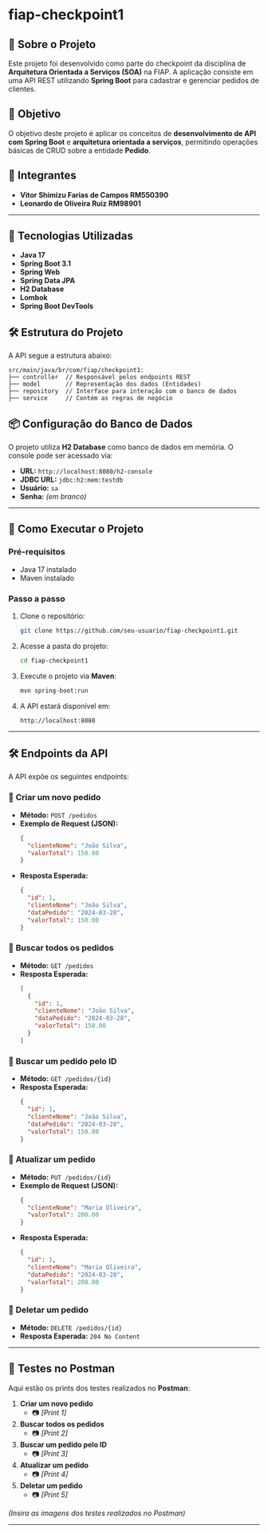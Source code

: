 # fiap-checkpoint1

## 📌 Sobre o Projeto
Este projeto foi desenvolvido como parte do checkpoint da disciplina de **Arquitetura Orientada a Serviços (SOA)** na FIAP. A aplicação consiste em uma API REST utilizando **Spring Boot** para cadastrar e gerenciar pedidos de clientes.

## 🎯 Objetivo
O objetivo deste projeto é aplicar os conceitos de **desenvolvimento de API com Spring Boot** e **arquitetura orientada a serviços**, permitindo operações básicas de CRUD sobre a entidade **Pedido**.

## 👥 Integrantes
- **Vitor Shimizu Farias de Campos RM550390**
- **Leonardo de Oliveira Ruiz RM98901**

---

## 🚀 Tecnologias Utilizadas
- **Java 17**
- **Spring Boot 3.1**
- **Spring Web**
- **Spring Data JPA**
- **H2 Database**
- **Lombok**
- **Spring Boot DevTools**

## 🛠 Estrutura do Projeto
A API segue a estrutura abaixo:
```
src/main/java/br/com/fiap/checkpoint1:
├── controller  // Responsável pelos endpoints REST
├── model       // Representação dos dados (Entidades)
├── repository  // Interface para interação com o banco de dados
├── service     // Contém as regras de negócio
```

## 📦 Configuração do Banco de Dados
O projeto utiliza **H2 Database** como banco de dados em memória. O console pode ser acessado via:
- **URL:** `http://localhost:8080/h2-console`
- **JDBC URL:** `jdbc:h2:mem:testdb`
- **Usuário:** `sa`
- **Senha:** *(em branco)*

---

## 🔧 Como Executar o Projeto
### **Pré-requisitos**
- Java 17 instalado
- Maven instalado

### **Passo a passo**
1. Clone o repositório:
   ```sh
   git clone https://github.com/seu-usuario/fiap-checkpoint1.git
   ```
2. Acesse a pasta do projeto:
   ```sh
   cd fiap-checkpoint1
   ```
3. Execute o projeto via **Maven**:
   ```sh
   mvn spring-boot:run
   ```
4. A API estará disponível em:
   ```
   http://localhost:8080
   ```

---

## 🛠 Endpoints da API
A API expõe os seguintes endpoints:

### 📌 **Criar um novo pedido**
- **Método:** `POST /pedidos`
- **Exemplo de Request (JSON):**
  ```json
  {
    "clienteNome": "João Silva",
    "valorTotal": 150.00
  }
  ```
- **Resposta Esperada:**
  ```json
  {
    "id": 1,
    "clienteNome": "João Silva",
    "dataPedido": "2024-03-28",
    "valorTotal": 150.00
  }
  ```

### 📌 **Buscar todos os pedidos**
- **Método:** `GET /pedidos`
- **Resposta Esperada:**
  ```json
  [
    {
      "id": 1,
      "clienteNome": "João Silva",
      "dataPedido": "2024-03-28",
      "valorTotal": 150.00
    }
  ]
  ```

### 📌 **Buscar um pedido pelo ID**
- **Método:** `GET /pedidos/{id}`
- **Resposta Esperada:**
  ```json
  {
    "id": 1,
    "clienteNome": "João Silva",
    "dataPedido": "2024-03-28",
    "valorTotal": 150.00
  }
  ```

### 📌 **Atualizar um pedido**
- **Método:** `PUT /pedidos/{id}`
- **Exemplo de Request (JSON):**
  ```json
  {
    "clienteNome": "Maria Oliveira",
    "valorTotal": 200.00
  }
  ```
- **Resposta Esperada:**
  ```json
  {
    "id": 1,
    "clienteNome": "Maria Oliveira",
    "dataPedido": "2024-03-28",
    "valorTotal": 200.00
  }
  ```

### 📌 **Deletar um pedido**
- **Método:** `DELETE /pedidos/{id}`
- **Resposta Esperada:** `204 No Content`

---

## 📸 Testes no Postman
Aqui estão os prints dos testes realizados no **Postman**:
1. **Criar um novo pedido**
   - 📷 *[Print 1]*
2. **Buscar todos os pedidos**
   - 📷 *[Print 2]*
3. **Buscar um pedido pelo ID**
   - 📷 *[Print 3]*
4. **Atualizar um pedido**
   - 📷 *[Print 4]*
5. **Deletar um pedido**
   - 📷 *[Print 5]*

_(Insira as imagens dos testes realizados no Postman)_

---
